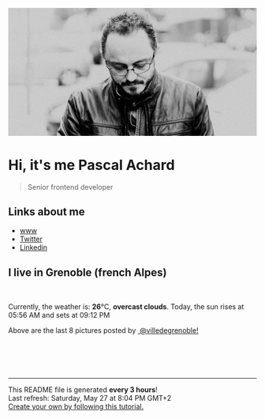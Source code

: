 ![Pascal Achard](./images/photo-pascal-achard.jpg)
# Hi, it's me Pascal Achard
> Senior frontend developer

## Links about me
- [www](https://www.pascal-achard.com)
- [Twitter](https://twitter.com/botmaster)
- [Linkedin](http://www.linkedin.com/in/pascal-achard)


## I live in Grenoble (french Alpes)
<img src="https://openweathermap.org/img/wn/04d@2x.png" alt="">

Currently, the weather is: **26**°C, **overcast clouds**.
Today, the sun rises at 05:56 AM and sets at 09:12 PM

Above are the last 8 pictures posted by <a href="https://www.instagram.com/villedegrenoble/" target="_blank"><img alt="" src="https://upload.wikimedia.org/wikipedia/commons/thumb/e/e7/Instagram_logo_2016.svg/1024px-Instagram_logo_2016.svg.png" width="20"/> @villedegrenoble!</a>

<p style="display: flex; flex-wrap: wrap; gap: 20px;">
        <img src="https://cdn1.picuki.com/hosted-by-instagram/q/0exhNuNYnjBGZDHIdN5WmL9I2OIgAAVRNecaS7j0nyZiNxIsbHWB58ltwdev%7C%7CDlyKw1oASyLfzto7YkoVV9VZFN%7C%7CPUzXS7aKSzhX66uaUICr0jxj%7C%7CJVnkrcxJHwcbX6o88QtOzjYMTIfQeoEH%7C%7Cb2rvUW%7C%7CP%7C%7CwbTcApC2TNbFAyQlWotfpUrJy9ZRzt52U1h+189JldAJZ+jtvdBFundPZlTIeAf3+Idp1orN2S%7C%7CkKncYSs6K%7C%7C1SO2ECMseW16GX6Rv5+HoOAAuiDpYGhpqzXheKc4EEMWggivhDk5mq4ExbWMO6xVgfY9i5DzCmMDUjFKiCU%7C%7Ck8SqtgLsSUHv3EBQnjeel%7C%7CW+eqN29qrRI9KlRdf+ni7xSoLsHppOa15YOO6GY1yEH9KOF+QLkJl7S+Bt5WeN11+nfrnzmhx0WWMe1GLfWrAiBcKTx5C3+3ONhGreoVJs.jpeg" alt="" width="200"/>
        <img src="https://cdn1.picuki.com/hosted-by-instagram/q/0exhNuNYnjBGZDHIdN5WmL9I2OIgAAVRNecaS7j0nyZiNxIsbHWB58ltwdGn%7C%7CDh6Kwh9HS+Lfztp5okrVVxYZFN5PUXdS7aBSjZd7KyRVezN1zxg9pVll74xK3MeY3et8cQqXQmYdSgIGaYDG7uo%7C%7CesJ%7C%7CPnucjcFrjOMNbRKmDdttdCwFahlza4lsfe4kx2xu5xncG114WNxahlw5OLUqQUCSKn5PN1gpKZlR7pCjNAE%7C%7CLejymu+H2xkfWx9Ez7RtI7V2dENhhzrdSFlqjH+AZY1LHMRiVbmkjkU56ohrJajEppM4acIhoKAayACW2E2hjtfwZftgAHsSUGImUBRwT2Ej+b3ffZ79sXPBPW5XPWx2Rj0bKLGJbwVekpcU%7C%7CXcXGaIcsqvL85vlKx6ON9rhm633yiVRZjD%7C%7CVV+AWgc12PYL8YiELuiyqyb4X7U3zvZ8AZuxw==.jpeg" alt="" width="200"/>
        <img src="https://cdn1.picuki.com/hosted-by-instagram/q/0exhNuNYnjBGZDHIdN5WmL9I2OIgAAVRNecaS7j0nyZiNxIsbHWB58ltwdGn%7C%7CDh6Kwh9HS+Lfzto7I4jVlhZZFNyNUDbTLSASD9Q66udVICh2zZi955pk783KXcbbHCu%7C%7CssuOzjYMTIfQeoEH%7C%7Cb2rvUV+fvwaTIFuDaWNOUtzCVG%7C%7CMm0X51wm8Rm3ayEv0Pxto0%7C%7CNylL9XkgKQcutdzN8ndbEvL+M4Byp6JzSPkCj9ND1OHtpCa5BTB7Kj44KD6chYTJnLMitijZJxE643imYogDd2ExlGOj8RM1v9EPp7TzN916+98ZkIGRT2UFAjsm8lJhmMntxxzsbkGW6UVm6FHd2uqXYvgU84X7NveOXO3f1RjYb7LsP7xzX1IdF83canzkMKGxQcdcy90bS6tr9QaQtjmzd4%7C%7Cn1RcsAmIagmHc.jpeg" alt="" width="200"/>
        <img src="https://cdn1.picuki.com/hosted-by-instagram/q/0exhNuNYnjBGZDHIdN5WmL9I2OIgAAVRNecaS7j0nyZiNxIsbHWB58ltwdev%7C%7CDlyKw1oASyLfzto7Y0vUl5XZFN4PUXbTL2ARTZS66SdUuvN1zVn9pRlnL80JHEaZHCm9sIpVAmYdSgIGaYDG7uo%7C%7CesJ+fjrcjcFrjOMNbRKmDdttdCwFahlza4lsfe4kx2xu5xncG114WNxahlw5OLUqQUCSKn5PN1gpKZlR7pCjNAE%7C%7CLejymu+H2xkfWx9Ez7RtI7V2dENhhzrdSFlqjH%7C%7CAZY1LHMRiVbmryArqol4m5WONbxM4bMUlK7baCACW2E2hjtfwZftgALsSUGImUBRwT2Ej+b3ffZ79sXPBPW%7C%7Cd4743iDLX5XLBbBrDXYADKmGAW3oLtu1EO91wIcfBvdb70eG%7C%7CjyNJYjAy1V+AWgc12PcVbQlZruiyqyb4X7U3zvZ8AZuxw==.jpeg" alt="" width="200"/>
        <img src="https://cdn1.picuki.com/hosted-by-instagram/q/0exhNuNYnjBGZDHIdN5WmL9I2OIgAAVRNecaS7j0nyZiNxIsbHWB58ltwdGn%7C%7CDh6Kwh9HS+Lfzto5owqUVhQZFt+O03bSrCATz5X76qZXICq0zZv9J9pnLk8LX0WZHSp8sYuOzjYMTIfQeoEH%7C%7Cb2rvUV8PvwazQFuDSQNOUtzCVG%7C%7CMm0X51wm8Qf8fTT0FOzv9R3GzNJzWM1eUAmscnbrSgLUbr2Jc9j%7C%7CewmCLECi4kD6ezqlWu2FHlsRGB9KDOertaQz7xFui3rSzow+DyVXZM2Hh4Zs0y6sDcJ69gH3JG6cohp1KMZnpGGTzYQfU1KhjUok5e%7C%7CynSAPSam1x4Ck1%7C%7CyxJeFI+10nobqN6G%7C%7CX4LllS7wd%7C%7CzRFaxpXCsuC7HndkyJOd6HKeFhgLlrOPFvkVGwrVDpI+Oh%7C%7CURTQgpEgAuYBZYtRarNxfrz.jpeg" alt="" width="200"/>
        <img src="https://cdn1.picuki.com/hosted-by-instagram/q/0exhNuNYnjBGZDHIdN5WmL9I2OIgAAVRNecaS7j0nyZiNxIsbHWB58ltwdGn%7C%7CDh6Kwh9HS+Lfztn5I0jUFpWZFR7OkfXSbSITj9Q7auaXOvN0DRi8JdknbY0L3McZXan8cMlOzjYMTIfQeoEH%7C%7Cb2rvUT+vvwbTYNpi2TNLxCyQlWotfpUrJy9ZRzt52U1h+189JldAJZ+jtvdBFundPZlTIeAf3+Idp1orN2S%7C%7CkKncYSs6K%7C%7C1SO2ECMseW16GX6Rv5+HoOAAuiDpYGhpqzXheKc4EEMWggiMiCEwk6oBqYytEaxVgfU%7C%7CvYnZCmMDUjFKiCU%7C%7Ck8SqtQLsSUHv3EBQnjeel%7C%7CW+eqN29qrRI9C6ftH+2A3XSpb%7C%7CPY5rDVkWN%7C%7CmHRW%7C%7CpI8quBeB3pIBgK+wfgmeEwgfof6DVmhx0WWMe1GevX7cmBcKTx5C3+3ONhGreoVJs.jpeg" alt="" width="200"/>
        <img src="https://cdn1.picuki.com/hosted-by-instagram/q/0exhNuNYnjBGZDHIdN5WmL9I2OIgAAVRNecaS7j0nyZiNxIsbHWB58ltwdev%7C%7CDlyKw1oASyLfztm4I4vVV9QZFt6OULeS7CMSz5c6a+bU4Cq1TNk9ZJgkbw0JHEYYnOs%7C%7CsolOzjYMTIfQeoEH%7C%7Cb2rvUW+%7C%7C7wbTYNpi2TNLxCyQlWotfpUrJy9ZRzt52U1h+189JldAJZ+jtvdBFundPZlTIeAf3+Idp1orN2S%7C%7CkKncYSs6K%7C%7C1SO2ECMseW16GX6Rv5+HoOAAuiDpYGhpqzDheKc4EEMWggiJjwIDva0e2bGBHaxV5s8bhvDBCmMDUjFKiCU%7C%7Ck8SqtgLsSUHv3EBQnjeel%7C%7CW+eqN29qrRI9KoXN%7C%7Ct63bBbZ2POp0bWVEiVMOAWVzGGdygAMBwkpEaOqli4Fe9+gCOf6nFmhx0WWMe1GKpWbMnBcKTx5C3+3ONhGreoVJs.jpeg" alt="" width="200"/>
        <img src="https://cdn1.picuki.com/hosted-by-instagram/q/0exhNuNYnjBGZDHIdN5WmL9I2OIgAAVRNecaS7j0nyZiNxIsbHWB58ltwdev%7C%7CDlyKw1oASyLfztl4YMpWV9UZFRzOUHZT7KBTj5W7KWRUerN0T1h9Z5hkLczJHAXbXCp8cIpXAmYdSgIGaYDG7uo%7C%7CesJ+fjqcjcFrjOMNbRKmDdttdCwFahlza4lsfe4kx2xu5xncG114WNxahlw5OLUqQUCSKn5PN1gpKZlR7pCjNAE%7C%7CLejymu+H2xkfWx9Ez7RtI7V2dENhhzrdSFlqjHwAZY1LHMRiVbm5QMpgql4sYOzbaRM4ac5lK+EZyACW2E2hjtfwZftgALsSUGImUBRwT2Ej+b3ffZ79sXPBPW5c8vYyRbtaYTkHolrWH0hMM7OQlGLFqyPC8NYvbxKDcdKhHzgqCmafODg21V+AWgc12PcVMchEruiyqyb4X7U3zvZ8AZuxw==.jpeg" alt="" width="200"/>
</p>

------------
<p>This README file is generated <b>every 3 hours</b>!
    <br />Last refresh: Saturday, May 27 at 8:04 PM GMT+2
    <br /><a href="https://medium.com/@th.guibert/how-to-create-a-self-updating-readme-md-for-your-github-profile-f8b05744ca91">Create your own by following this tutorial.</a>
</p>
<p><a href="https://github.com/botmaster/botmaster/actions/workflows/main.yaml"><img alt="" src="https://github.com/botmaster/botmaster/actions/workflows/main.yaml/badge.svg" /></a></p>

